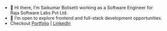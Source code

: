 - 👋 Hi there, I’m Saikumar Bolisetti working as a Software Engineer for Raja Software Labs Pvt Ltd.
- 👀 I’m open to explore frontend and full-stack development opportunities.
- Checkout <a href="https://saikumarb.ccbp.tech/" target="_blank">Portfolio</a> | <a href="https://www.linkedin.com/in/saikumar10900/" target="_blank">LinkedIn</a>

<!---
saikumar10900/saikumar10900 is a ✨ special ✨ repository because its `README.md` (this file) appears on your GitHub profile.
You can click the Preview link to take a look at your changes.
--->
